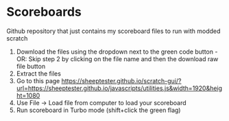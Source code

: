 # Scoreboards
Github repository that just contains my scoreboard files to run with modded scratch

1. Download the files using the dropdown next to the green code button
    -OR: Skip step 2 by clicking on the file name and then the download raw file button
2. Extract the files
3. Go to this page https://sheeptester.github.io/scratch-gui/?url=https://sheeptester.github.io/javascripts/utilities.js&width=1920&height=1080
4. Use File -> Load file from computer to load your scoreboard
5. Run scoreboard in Turbo mode (shift+click the green flag)
